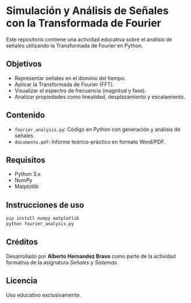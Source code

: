 # Simulación y Análisis de Señales con la Transformada de Fourier

Este repositorio contiene una actividad educativa sobre el análisis de señales utilizando la Transformada de Fourier en Python.

## Objetivos
- Representar señales en el dominio del tiempo.
- Aplicar la Transformada de Fourier (FFT).
- Visualizar el espectro de frecuencia (magnitud y fase).
- Analizar propiedades como linealidad, desplazamiento y escalamiento.

## Contenido
- `fourier_analysis.py`: Código en Python con generación y análisis de señales.
- `documento.pdf`: Informe teórico-práctico en formato Word/PDF.

## Requisitos
- Python 3.x
- NumPy
- Matplotlib

## Instrucciones de uso
```bash
pip install numpy matplotlib
python fourier_analysis.py
```

## Créditos
Desarrollado por **Alberto Hernandez Bravo** como parte de la actividad formativa de la asignatura *Señales y Sistemas*.

## Licencia
Uso educativo exclusivamente.
